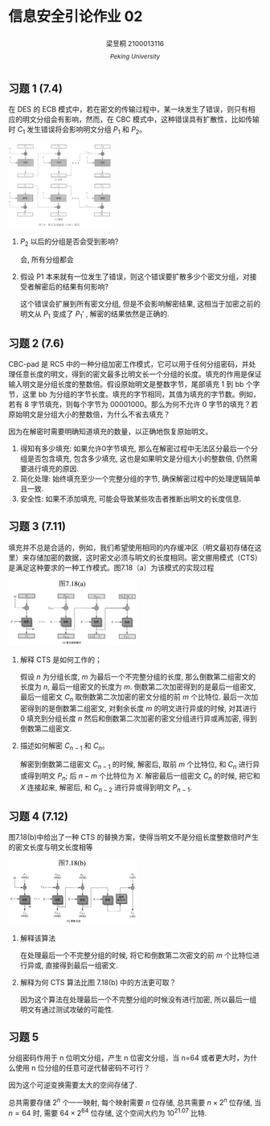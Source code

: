 # 信息安全引论作业 02

<center><div style='height:2mm;'></div><div style="font-size:10pt;">梁昱桐 2100013116</div></center>

<center><span style="font-size:9pt;line-height:9mm"><i>Peking University</i></span></center>

## 习题 1 (7.4)

在 DES 的 ECB 模式中，若在密文的传输过程中，某一块发生了错误，则只有相应的明文分组会有影响，然而，在 CBC 模式中，这种错误具有扩散性，比如传输时 $C_1$ 发生错误将会影响明文分组 $P_1$ 和 $P_2$。

<img src="./02.assets/CleanShot 2024-10-19 at 20.03.41@2x.png" alt="CleanShot 2024-10-19 at 20.03.41@2x" style="zoom:20%;" />

1. $P_2$ 以后的分组是否会受到影响?

   会, 所有分组都会

2. 假设 P1 本来就有一位发生了错误，则这个错误要扩散多少个密文分组，对接受者解密后的结果有何影响?

   这个错误会扩展到所有密文分组, 但是不会影响解密结果, 这相当于加密之前的明文从 $P_1$ 变成了 $P_1'$ , 解密的结果依然是正确的.

## 习题 2 (7.6)

CBC-pad 是 RC5 中的一种分组加密工作模式，它可以用于任何分组密码，并处理任意长度的明文，得到的密文最多比明文长一个分组的长度。填充的作用是保证输入明文是分组长度的整数倍。假设原始明文是整数字节，尾部填充 1 到 bb 个字节，这里 bb 为分组的字节长度。填充的字节相同，其值为填充的字节数。例如，若有 8 字节填充，则每个字节为 00001000。那么为何不允许 0 字节的填充？若原始明文是分组大小的整数倍，为什么不省去填充？

因为在解密时需要明确知道填充的数量，以正确地恢复原始明文。

1. 得知有多少填充: 如果允许0字节填充, 那么在解密过程中无法区分最后一个分组是否包含填充, 包含多少填充, 这也是如果明文是分组大小的整数倍, 仍然需要进行填充的原因.
2. 简化处理: 始终填充至少一个完整分组的字节, 确保解密过程中的处理逻辑简单且一致.
3. 安全性: 如果不添加填充, 可能会导致某些攻击者推断出明文的长度信息.

## 习题 3 (7.11)

填充并不总是合适的，例如，我们希望使用相同的内存缓冲区（明文最初存储在这里）来存储加密的数据，这时密文必须与明文的长度相同。密文挪用模式（CTS）是满足这种要求的一种工作模式。图7.18（a）为该模式的实现过程

<img src="./02.assets/CleanShot 2024-10-19 at 20.02.22@2x.png" alt="CleanShot 2024-10-19 at 20.02.22@2x" style="zoom:25%;" />

1. 解释 CTS 是如何工作的；

   假设 $n$ 为分组长度, $m$ 为最后一个不完整分组的长度, 那么倒数第二组密文的长度为 $n$, 最后一组密文的长度为 $m$.
   倒数第二次加密得到的是最后一组密文, 最后一组密文 $C_n$ 取倒数第二次加密的密文分组的前 $m$ 个比特位.
   最后一次加密得到的是倒数第二组密文, 对剩余长度 $m$ 的明文进行异或的时候, 对其进行 0 填充到分组长度 $n$ 然后和倒数第二次加密的密文分组进行异或再加密, 得到倒数第二组密文.

2. 描述如何解密 $C_{n-1}$ 和 $C_n$。

   解密到倒数第二组密文 $C_{n-1}$ 的时候, 解密后, 取前 $m$ 个比特位, 和 $C_n$ 进行异或得到明文 $P_n$; 后 $n-m$ 个比特位为 $X$.
   解密最后一组密文 $C_n$ 的时候, 把它和 $X$ 连接起来, 解密后, 和 $C_{n-2}$ 进行异或得到明文 $P_{n-1}$.

## 习题 4 (7.12)

图7.18(b)中给出了一种 CTS 的替换方案，使得当明文不是分组长度整数倍时产生的密文长度与明文长度相等

<img src="./02.assets/CleanShot 2024-10-19 at 20.02.44@2x.png" alt="CleanShot 2024-10-19 at 20.02.44@2x" style="zoom:25%;" />

1. 解释该算法
   
   在处理最后一个不完整分组的时候, 将它和倒数第二次密文的前 $m$ 个比特位进行异或, 直接得到最后一组密文.

2. 解释为何 CTS 算法比图 7.18(b) 中的方法更可取？
   
   因为这个算法在处理最后一个不完整分组的时候没有进行加密, 所以最后一组明文有通过测试攻破的可能性.

## 习题 5

分组密码作用于 n 位明文分组，产生 n 位密文分组，当 n=64 或者更大时，为什么使用 n 位分组的任意可逆代替密码不可行？

因为这个可逆变换需要太大的空间存储了.

总共需要存储 $2^n$ 个一一映射, 每个映射需要 $n$ 位存储, 总共需要 $n \times 2^n$ 位存储, 当 $n=64$ 时, 需要 $64 \times 2^{64}$ 位存储, 这个空间大约为 $10^{21.07}$ 比特.
